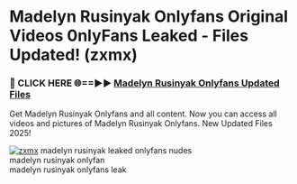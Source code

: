 # Madelyn Rusinyak Onlyfans Original Videos 0nlyFans Leaked - Files Updated! (zxmx)

<h3>🔴 CLICK HERE 🌐==►► <a href="https://tinyurl.com/2wckxsce" rel="nofollow">Madelyn Rusinyak Onlyfans Updated Files</a></h3>

Get Madelyn Rusinyak Onlyfans and all content. Now you can access all videos and pictures of Madelyn Rusinyak Onlyfans. New Updated Files 2025!

[![zxmx](https://i.imgur.com/AFduVYN.gif)](https://tinyurl.com/2wckxsce)
madelyn rusinyak leaked onlyfans nudes<br>
madelyn rusinyak onlyfan<br>
madelyn rusinyak onlyfans leak